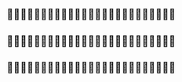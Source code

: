 ## :ocean::ocean::ocean::ocean::ocean::ocean::ocean::ocean::ocean::ocean::ocean::ocean::ocean::ocean::ocean::ocean::ocean::ocean::ocean::ocean::ocean::ocean::ocean::ocean::ocean:
## :ocean::ocean::ocean::ocean::ocean::ocean::ocean::ocean::ocean::ocean::ocean::ocean::ocean::ocean::ocean::ocean::ocean::ocean::ocean::ocean::ocean::ocean::ocean::ocean::ocean:
## :ocean::ocean::ocean::ocean::ocean::ocean::ocean::ocean::ocean::ocean::ocean::ocean::ocean::ocean::ocean::ocean::ocean::ocean::ocean::ocean::ocean::ocean::ocean::ocean::ocean:
<!--
**sebastian-ch/sebastian-ch** is a ✨ _special_ ✨ repository because its `README.md` (this file) appears on your GitHub profile.

Here are some ideas to get you started:

- 🔭 I’m currently working on ...
- 🌱 I’m currently learning ...
- 👯 I’m looking to collaborate on ...
- 🤔 I’m looking for help with ...
- 💬 Ask me about ...
- 📫 How to reach me: ...
- 😄 Pronouns: ...
- ⚡ Fun fact: ...
-->
